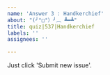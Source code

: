 ```yaml
---
name: 'Answer 3 : Handkerchief'
about: "(╯°□°）╯︵ ┻━┻"
title: quiz|537|Handkerchief
labels: ''
assignees: ''

---
```


Just click 'Submit new issue'.
